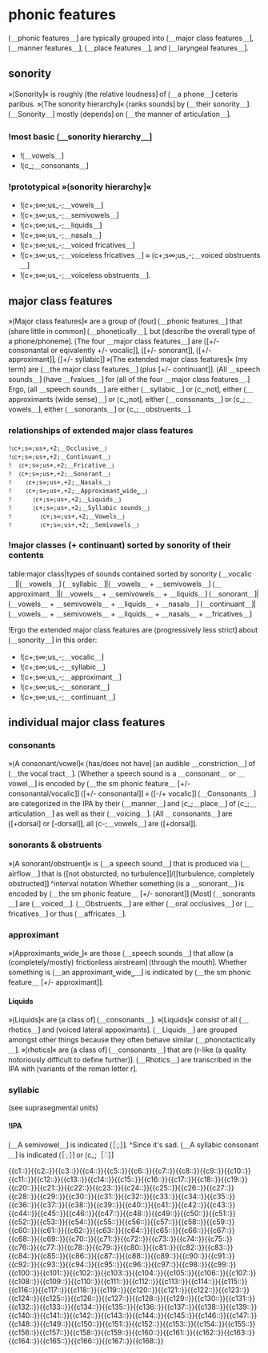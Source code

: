 # phonic features

⟮＿phonic features＿⟯ are typically grouped into ⟮＿major class features＿⟯, ⟮＿manner features＿⟯, ⟮＿place features＿⟯, and ⟮＿laryngeal features＿⟯.

## sonority

»⟮Sonority⟯« is roughly ⟮the relative loudness⟯ of ⟮＿a phone＿⟯ ceteris paribus.
»⟮The sonority hierarchy⟯« ⟮ranks sounds⟯ by ⟮＿their sonority＿⟯.
⟮＿Sonority＿⟯ mostly ⟮depends⟯ on ⟮＿the manner of articulation＿⟯.

### !most basic ⟮＿sonority hierarchy＿⟯

- !⟮＿vowels＿⟯
- !⟮c_;＿consonants＿⟯

### !prototypical »⟮sonority hierarchy⟯«

- !⟮c+;s∞;us_-;＿vowels＿⟯ 
- !⟮c+;s∞;us_-;＿semivowels＿⟯ 
- !⟮c+;s∞;us_-;＿liquids＿⟯ 
- !⟮c+;s∞;us_-;＿nasals＿⟯ 
- !⟮c+;s∞;us_-;＿voiced fricatives＿⟯ 
- !⟮c+;s∞;us_-;＿voiceless fricatives＿⟯ ≈ ⟮c+;s∞;us_-;＿voiced obstruents＿⟯ 
- !⟮c+;s∞;us_-;＿voiceless obstruents＿⟯.

## major class features

»⟮Major class features⟯« are a group of ⟮four⟯ ⟮＿phonic features＿⟯ that ⟮share little in common⟯ ⟮＿phonetically＿⟯, but ⟮describe the overall type of a phone/phoneme⟯.
⟮The four ＿major class features＿⟯ are ⟮[+/- consonantal or eqivalently +/- vocalic]⟯, ⟮[+/- sonorant]⟯, ⟮[+/- approximant]⟯, ⟮[+/- syllabic]⟯
»⟮The extended major class features⟯« (my term) are ⟮＿the major class features＿⟯ ⟮plus [+/- continuant]⟯.
⟮All ＿speech sounds＿⟯ ⟮have ＿fvalues＿⟯ for ⟮all of the four ＿major class features＿.⟯
Ergo, ⟮all ＿speech sounds＿⟯ are either ⟮＿syllabic＿⟯ or ⟮c_;not⟯, either ⟮＿approximants (wide sense)＿⟯ or ⟮c_;not⟯, either ⟮＿consonants＿⟯ or ⟮c_;＿vowels＿⟯, either ⟮＿sonorants＿⟯ or ⟮c_;＿obstruents＿⟯.

### relationships of extended major class features 

```
!⟮c+;s∞;us+,+2;＿Occlusive＿⟯
!⟮c+;s∞;us+,+2;＿Continuant＿⟯
!  ⟮c+;s∞;us+,+2;＿Fricative＿⟯
!  ⟮c+;s∞;us+,+2;＿Sonorant＿⟯
!    ⟮c+;s∞;us+,+2;＿Nasals＿⟯
!    ⟮c+;s∞;us+,+2;＿Approximant⎵wide⎵＿⟯ 
!      ⟮c+;s∞;us+,+2;＿Liquids＿⟯
!      ⟮c+;s∞;us+,+2;＿Syllabic sounds＿⟯
!        ⟮c+;s∞;us+,+2;＿Vowels＿⟯ 
!        ⟮c+;s∞;us+,+2;＿Semivowels＿⟯
```

### !major classes (+ continuant) sorted by sonority of their contents

table:major class|types of sounds contained sorted by sonority
⟮＿vocalic＿⟯|⟮＿vowels＿⟯
⟮＿syllabic＿⟯|⟮＿vowels＿ + ＿semivowels＿⟯
⟮＿approximant＿⟯|⟮＿vowels＿ + ＿semivowels＿ + ＿liquids＿⟯
⟮＿sonorant＿⟯|⟮＿vowels＿ + ＿semivowels＿ + ＿liquids＿ + ＿nasals＿⟯
⟮＿continuant＿⟯|⟮＿vowels＿ + ＿semivowels＿ + ＿liquids＿ + ＿nasals＿ + ＿fricatives＿⟯


!Ergo the extended major class features are ⟮progressively less strict⟯ about ⟮＿sonority＿⟯ in this order:
- !⟮c+;s∞;us_-;＿vocalic＿⟯ 
- !⟮c+;s∞;us_-;＿syllabic＿⟯ 
- !⟮c+;s∞;us_-;＿approximant＿⟯ 
- !⟮c+;s∞;us_-;＿sonorant＿⟯ 
- !⟮c+;s∞;us_-;＿continuant＿⟯ 

## individual major class features

### consonants

»⟮A consonant/vowel⟯« ⟮has/does not have⟯ ⟮an audible ＿constriction＿⟯ of ⟮＿the vocal tract＿⟯.
⟮Whether a speech sound is a ＿consonant＿ or ＿vowel＿⟯ is encoded by ⟮＿the sm phonic feature＿ [+/- consonantal/vocalic]⟯
⟮[+/- consonantal]⟯ ≙ ⟮[-/+ vocalic]⟯
⟮＿Consonants＿⟯ are categorized in the IPA by their ⟮＿manner＿⟯ and ⟮c_;＿place＿⟯ of ⟮c_;＿articulation＿⟯ as well as their ⟮＿voicing＿⟯.
⟮All ＿consonants＿⟯ are ⟮[+dorsal] or [-dorsal]⟯, all ⟮c-;＿vowels＿⟯ are ⟮[+dorsal]⟯.

### sonorants &amp; obstruents

»⟮A sonorant/obstruent⟯« is ⟮＿a speech sound＿⟯ that is produced via ⟮＿airflow＿⟯ that is ⟮[not obsturcted, no turbulence]⟯/⟮[turbulence, completely obstructed]⟯
^interval notation
Whether something ⟮is a ＿sonorant＿⟯ is encoded by ⟮＿the sm phonic feature＿ [+/- sonorant]⟯
⟮Most⟯ ⟮＿sonorants＿⟯ are ⟮＿voiced＿⟯.
⟮＿Obstruents＿⟯ are either ⟮＿oral occlusives＿⟯ or ⟮＿fricatives＿⟯ or thus ⟮＿affricates＿⟯.

### approximant

»⟮Approximants⎵wide⎵⟯« are those ⟮＿speech sounds＿⟯ that allow ⟮a (completely/mostly) frictionless airstream⟯ ⟮through the mouth⟯.
Whether something is ⟮＿an approximant⎵wide⎵＿⟯ is indicated by ⟮＿the sm phonic feature＿ [+/- approximant]⟯.

#### Liquids

»⟮Liquids⟯« are ⟮a class of⟯ ⟮＿consonants＿⟯.
»⟮Liquids⟯« consist of all ⟮＿rhotics＿⟯ and ⟮voiced lateral appoximants⟯.
⟮＿Liquids＿⟯ are grouped amongst other things because they often behave similar ⟮＿phonotactically＿⟯.
»⟮rhotics⟯« are ⟮a class of⟯ ⟮＿consonants＿⟯ that are ⟮r-like (a quality notoriously difficult to define further)⟯.
⟮＿Rhotics＿⟯ are transcribed in the IPA with ⟮variants of the roman letter r⟯.

### syllabic

(see suprasegmental units)

#### !IPA

⟮＿A semivowel＿⟯ is indicated ⟮［◌̯］⟯.
^Since it's sad.
⟮＿A syllabic consonant＿⟯ is indicated ⟮［◌̩］⟯ or ⟮c_;［◌̍］⟯

<span class="cloze-dump">{{c1::}}{{c2::}}{{c3::}}{{c4::}}{{c5::}}{{c6::}}{{c7::}}{{c8::}}{{c9::}}{{c10::}}{{c11::}}{{c12::}}{{c13::}}{{c14::}}{{c15::}}{{c16::}}{{c17::}}{{c18::}}{{c19::}}{{c20::}}{{c21::}}{{c22::}}{{c23::}}{{c24::}}{{c25::}}{{c26::}}{{c27::}}{{c28::}}{{c29::}}{{c30::}}{{c31::}}{{c32::}}{{c33::}}{{c34::}}{{c35::}}{{c36::}}{{c37::}}{{c38::}}{{c39::}}{{c40::}}{{c41::}}{{c42::}}{{c43::}}{{c44::}}{{c45::}}{{c46::}}{{c47::}}{{c48::}}{{c49::}}{{c50::}}{{c51::}}{{c52::}}{{c53::}}{{c54::}}{{c55::}}{{c56::}}{{c57::}}{{c58::}}{{c59::}}{{c60::}}{{c61::}}{{c62::}}{{c63::}}{{c64::}}{{c65::}}{{c66::}}{{c67::}}{{c68::}}{{c69::}}{{c70::}}{{c71::}}{{c72::}}{{c73::}}{{c74::}}{{c75::}}{{c76::}}{{c77::}}{{c78::}}{{c79::}}{{c80::}}{{c81::}}{{c82::}}{{c83::}}{{c84::}}{{c85::}}{{c86::}}{{c87::}}{{c88::}}{{c89::}}{{c90::}}{{c91::}}{{c92::}}{{c93::}}{{c94::}}{{c95::}}{{c96::}}{{c97::}}{{c98::}}{{c99::}}{{c100::}}{{c101::}}{{c102::}}{{c103::}}{{c104::}}{{c105::}}{{c106::}}{{c107::}}{{c108::}}{{c109::}}{{c110::}}{{c111::}}{{c112::}}{{c113::}}{{c114::}}{{c115::}}{{c116::}}{{c117::}}{{c118::}}{{c119::}}{{c120::}}{{c121::}}{{c122::}}{{c123::}}{{c124::}}{{c125::}}{{c126::}}{{c127::}}{{c128::}}{{c129::}}{{c130::}}{{c131::}}{{c132::}}{{c133::}}{{c134::}}{{c135::}}{{c136::}}{{c137::}}{{c138::}}{{c139::}}{{c140::}}{{c141::}}{{c142::}}{{c143::}}{{c144::}}{{c145::}}{{c146::}}{{c147::}}{{c148::}}{{c149::}}{{c150::}}{{c151::}}{{c152::}}{{c153::}}{{c154::}}{{c155::}}{{c156::}}{{c157::}}{{c158::}}{{c159::}}{{c160::}}{{c161::}}{{c162::}}{{c163::}}{{c164::}}{{c165::}}{{c166::}}{{c167::}}{{c168::}}</span>